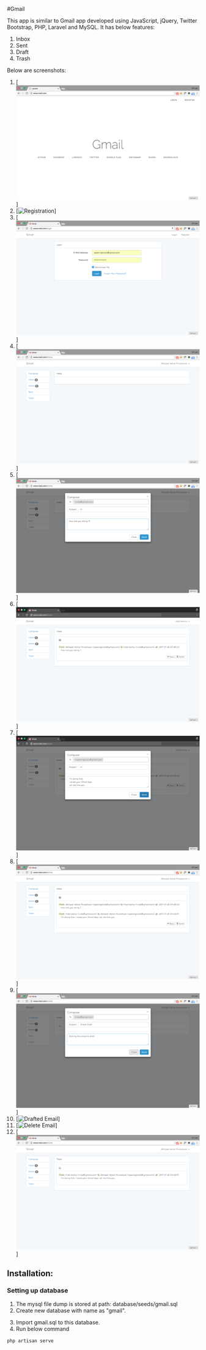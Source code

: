 #Gmail

This app is similar to Gmail app developed using JavaScript, jQuery, Twitter Bootstrap, PHP, Laravel and MySQL.
It has below features:
1. Inbox
2. Sent
3. Draft
4. Trash

Below are screenshots:

1. [![](public/img/Screenshots/1.Home-Page.png "Home Page")]
2. [![](public/img/Screenshots/2.Registration "Registration")]
3. [![](public/img/Screenshots/3.Login.png "Login")]
4. [![](public/img/Screenshots/4.Home-Page.png "Home Page")]
5. [![](public/img/Screenshots/5.Compose-Email.png "Compose Email")]
6. [![](public/img/Screenshots/6.Email-Received.png "Email Received")]
7. [![](public/img/Screenshots/7.Email-Reply.png "Email Reply")]
8. [![](public/img/Screenshots/8.Reply-Received.png "Reply Received")]
9. [![](public/img/Screenshots/9.Store-to-Draft.png "Save to Draft")]
10. [![](public/img/Screenshots/10.Drafted-Email "Drafted Email")]
11. [![](public/img/Screenshots/11.Deleting-it "Delete Email")]
12. [![](public/img/Screenshots/12.Trashed-Email.png "Trashed Email")]




## Installation:

### Setting up database
1. The mysql file dump is stored at path: database/seeds/gmail.sql
2. Create new database with name as "gmail".
3) Import gmail.sql to this database.
4) Run below command

```sh
php artisan serve
```